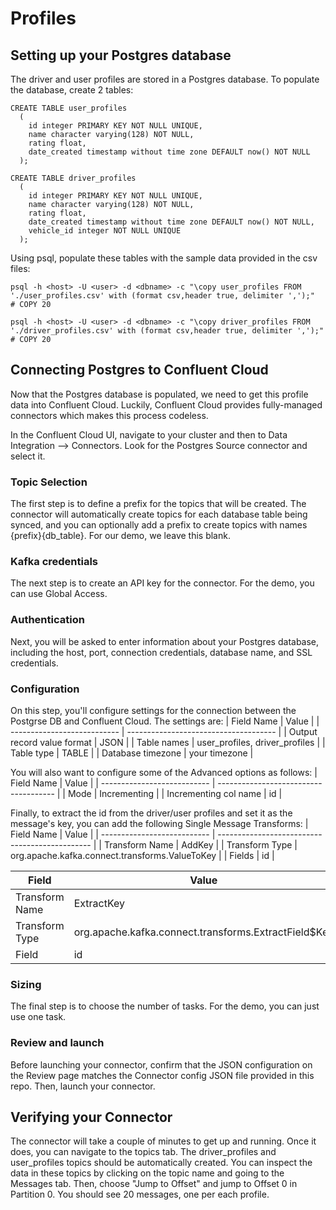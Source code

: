 # Profiles

## Setting up your Postgres database

The driver and user profiles are stored in a Postgres database. To populate the database, create 2 tables:

```
CREATE TABLE user_profiles
  (
    id integer PRIMARY KEY NOT NULL UNIQUE,
    name character varying(128) NOT NULL,
    rating float,
    date_created timestamp without time zone DEFAULT now() NOT NULL
  );

CREATE TABLE driver_profiles
  (
    id integer PRIMARY KEY NOT NULL UNIQUE,
    name character varying(128) NOT NULL,
    rating float,
    date_created timestamp without time zone DEFAULT now() NOT NULL,
    vehicle_id integer NOT NULL UNIQUE
  );
```

Using psql, populate these tables with the sample data provided in the csv files:

```
psql -h <host> -U <user> -d <dbname> -c "\copy user_profiles FROM './user_profiles.csv' with (format csv,header true, delimiter ',');"
# COPY 20

psql -h <host> -U <user> -d <dbname> -c "\copy driver_profiles FROM './driver_profiles.csv' with (format csv,header true, delimiter ',');"
# COPY 20
```

## Connecting Postgres to Confluent Cloud

Now that the Postgres database is populated, we need to get this profile data into Confluent Cloud. Luckily, Confluent Cloud provides fully-managed connectors which makes this process codeless.

In the Confluent Cloud UI, navigate to your cluster and then to Data Integration --> Connectors. Look for the Postgres Source connector and select it.

### Topic Selection

The first step is to define a prefix for the topics that will be created. The connector will automatically create topics for each database table being synced, and you can optionally add a prefix to create topics with names {prefix}{db_table}. For our demo, we leave this blank.

### Kafka credentials

The next step is to create an API key for the connector. For the demo, you can use Global Access.

### Authentication

Next, you will be asked to enter information about your Postgres database, including the host, port, connection credentials, database name, and SSL credentials.

### Configuration

On this step, you'll configure settings for the connection between the Postgrse DB and Confluent Cloud.
The settings are:
| Field Name | Value |
| --------------------------- | ------------------------------------- |
| Output record value format | JSON |
| Table names | user_profiles, driver_profiles |
| Table type | TABLE |
| Database timezone | your timezone |

You will also want to configure some of the Advanced options as follows:
| Field Name | Value |
| --------------------------- | ------------------------------------- |
| Mode | Incrementing |
| Incrementing col name | id |

Finally, to extract the id from the driver/user profiles and set it as the message's key, you can add the following Single Message Transforms:
| Field Name | Value |
| --------------------------- | ---------------------------------------------- |
| Transform Name | AddKey |
| Transform Type | org.apache.kafka.connect.transforms.ValueToKey |
| Fields | id |

| Field          | Value                                                |
| -------------- | ---------------------------------------------------- |
| Transform Name | ExtractKey                                           |
| Transform Type | org.apache.kafka.connect.transforms.ExtractField$Key |
| Field          | id                                                   |

### Sizing

The final step is to choose the number of tasks. For the demo, you can just use one task.

### Review and launch

Before launching your connector, confirm that the JSON configuration on the Review page matches the Connector config JSON file provided in this repo. Then, launch your connector.

## Verifying your Connector

The connector will take a couple of minutes to get up and running. Once it does, you can navigate to the topics tab. The driver_profiles and user_profiles topics should be automatically created.
You can inspect the data in these topics by clicking on the topic name and going to the Messages tab. Then, choose "Jump to Offset" and jump to Offset 0 in Partition 0. You should see 20 messages, one per each profile.
